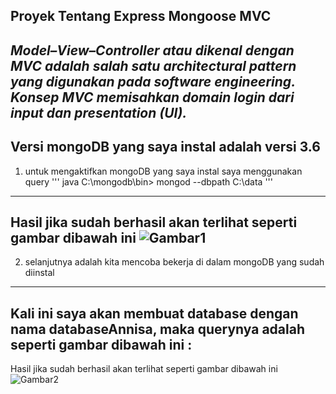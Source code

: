 ## Proyek Tentang Express Mongoose MVC
*Model–View–Controller atau dikenal dengan MVC adalah salah satu architectural pattern yang digunakan pada software engineering.
Konsep MVC memisahkan domain login dari input dan presentation (UI).* 
---
Versi mongoDB yang saya instal adalah versi **3.6**
---
1. untuk mengaktifkan mongoDB yang saya instal saya menggunakan query 
''' java
C:\mongodb\bin> mongod --dbpath C:\data
'''
---
Hasil jika sudah berhasil akan terlihat seperti gambar dibawah ini 
![Gambar1]()
---
2. selanjutnya adalah kita mencoba bekerja di dalam mongoDB yang sudah diinstal
---
Kali ini saya akan membuat database dengan nama databaseAnnisa, maka querynya adalah seperti gambar dibawah ini  :
---
Hasil jika sudah berhasil akan terlihat seperti gambar dibawah ini 
![Gambar2]()